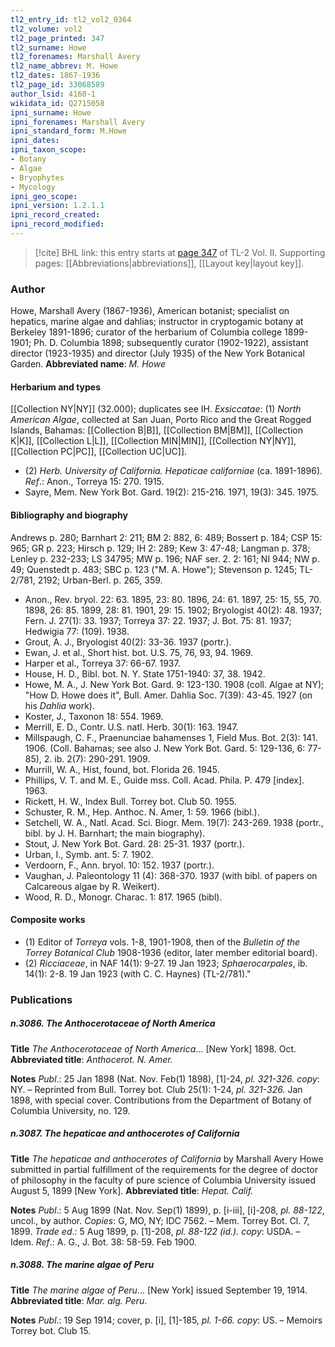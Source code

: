 ```yaml
---
tl2_entry_id: tl2_vol2_0364
tl2_volume: vol2
tl2_page_printed: 347
tl2_surname: Howe
tl2_forenames: Marshall Avery
tl2_name_abbrev: M. Howe
tl2_dates: 1867-1936
tl2_page_id: 33068589
author_lsid: 4160-1
wikidata_id: Q2715058
ipni_surname: Howe
ipni_forenames: Marshall Avery
ipni_standard_form: M.Howe
ipni_dates: 
ipni_taxon_scope: 
- Botany
- Algae
- Bryophytes
- Mycology
ipni_geo_scope: 
ipni_version: 1.2.1.1
ipni_record_created: 
ipni_record_modified:
---
```



> [!cite] BHL link: this entry starts at [page 347](https://www.biodiversitylibrary.org/page/33068589) of TL-2 Vol. II.
> Supporting pages: [[Abbreviations|abbreviations]], [[Layout key|layout key]].

### Author

Howe, Marshall Avery (1867-1936), American botanist; specialist on hepatics, marine algae and dahlias; instructor in cryptogamic botany at Berkeley 1891-1896; curator of the herbarium of Columbia college 1899-1901; Ph. D. Columbia 1898; subsequently curator (1902-1922), assistant director (1923-1935) and director (July 1935) of the New York Botanical Garden. 
**Abbreviated name**: *M. Howe*

#### Herbarium and types

[[Collection NY|NY]] (32.000); duplicates see IH.
*Exsiccatae*: (1) *North American Algae*, collected at San Juan, Porto Rico and the Great Rogged Islands, Bahamas: [[Collection B|B]], [[Collection BM|BM]], [[Collection K|K]], [[Collection L|L]], [[Collection MIN|MIN]], [[Collection NY|NY]], [[Collection PC|PC]], [[Collection UC|UC]].
- (2) *Herb. University of California. Hepaticae californiae* (ca. 1891-1896).
*Ref*.: Anon., Torreya 15: 270. 1915.
- Sayre, Mem. New York Bot. Gard. 19(2): 215-216. 1971, 19(3): 345. 1975.

#### Bibliography and biography

Andrews p. 280; Barnhart 2: 211; BM 2: 882, 6: 489; Bossert p. 184; CSP 15: 965; GR p. 223; Hirsch p. 129; IH 2: 289; Kew 3: 47-48; Langman p. 378; Lenley p. 232-233; LS 34795; MW p. 196; NAF ser. 2. 2: 161; NI 944; NW p. 49; Quenstedt p. 483; SBC p. 123 ("M. A. Howe"); Stevenson p. 1245; TL-2/781, 2192; Urban-Berl. p. 265, 359.
- Anon., Rev. bryol. 22: 63. 1895, 23: 80. 1896, 24: 61. 1897, 25: 15, 55, 70. 1898, 26: 85. 1899, 28: 81. 1901, 29: 15. 1902; Bryologist 40(2): 48. 1937; Fern. J. 27(1): 33. 1937; Torreya 37: 22. 1937; J. Bot. 75: 81. 1937; Hedwigia 77: (109). 1938.
- Grout, A. J., Bryologist 40(2): 33-36. 1937 (portr.).
- Ewan, J. et al., Short hist. bot. U.S. 75, 76, 93, 94. 1969.
- Harper et al., Torreya 37: 66-67. 1937.
- House, H. D., Bibl. bot. N. Y. State 1751-1940: 37, 38. 1942.
- Howe, M. A., J. New York Bot. Gard. 9: 123-130. 1908 (coll. Algae at NY); "How D. Howe does it", Bull. Amer. Dahlia Soc. 7(39): 43-45. 1927 (on his *Dahlia* work).
- Koster, J., Taxonon 18: 554. 1969.
- Merrill, E. D., Contr. U.S. natl. Herb. 30(1): 163. 1947.
- Millspaugh, C. F., Praenunciae bahamenses 1, Field Mus. Bot. 2(3): 141. 1906. (Coll. Bahamas; see also J. New York Bot. Gard. 5: 129-136, 6: 77-85), 2. ib. 2(7): 290-291. 1909.
- Murrill, W. A., Hist, found, bot. Florida 26. 1945.
- Phillips, V. T. and M. E., Guide mss. Coll. Acad. Phila. P. 479 \[index\]. 1963.
- Rickett, H. W., Index Bull. Torrey bot. Club 50. 1955.
- Schuster, R. M., Hep. Anthoc. N. Amer, 1: 59. 1966 (bibl.).
- Setchell, W. A., Natl. Acad. Sci. Biogr. Mem. 19(7): 243-269. 1938 (portr., bibl. by J. H. Barnhart; the main biography).
- Stout, J. New York Bot. Gard. 28: 25-31. 1937 (portr.).
- Urban, I., Symb. ant. 5: 7. 1902.
- Verdoorn, F., Ann. bryol. 10: 152. 1937 (portr.).
- Vaughan, J. Paleontology 11 (4): 368-370. 1937 (with bibl. of papers on Calcareous algae by R. Weikert).
- Wood, R. D., Monogr. Charac. 1: 817. 1965 (bibl).

#### Composite works

- (1) Editor of *Torreya* vols. 1-8, 1901-1908, then of the *Bulletin of the Torrey Botanical Club* 1908-1936 (editor, later member editorial board).
- (2) *Ricciaceae*, in NAF 14(1): 9-27. 19 Jan 1923; *Sphaerocarpales*, ib. 14(1): 2-8. 19 Jan 1923 (with C. C. Haynes) (TL-2/781)."

### Publications

##### n.3086. The Anthocerotaceae of North America

**Title**
*The Anthocerotaceae of North America*... \[New York\] 1898. Oct.
**Abbreviated title**: *Anthocerot. N. Amer.*

**Notes**
*Publ*.: 25 Jan 1898 (Nat. Nov. Feb(1) 1898), \[1\]-24, *pl. 321-326. copy*: NY. – Reprinted from Bull. Torrey bot. Club 25(1): 1-24, *pl. 321-326.* Jan 1898, with special cover. Contributions from the Department of Botany of Columbia University, no. 129.

##### n.3087. The hepaticae and anthocerotes of California

**Title**
*The hepaticae and anthocerotes of California* by Marshall Avery Howe submitted in partial fulfillment of the requirements for the degree of doctor of philosophy in the faculty of pure science of Columbia University issued August 5, 1899 \[New York\].
**Abbreviated title**: *Hepat. Calif.*

**Notes**
*Publ*.: 5 Aug 1899 (Nat. Nov. Sep(1) 1899), p. \[i-iii\], \[i\]-208, *pl. 88-122*, uncol., by author.
*Copies*: G, MO, NY; IDC 7562. – Mem. Torrey Bot. Cl. 7, 1899.
*Trade ed*.: 5 Aug 1899, p. \[1\]-208, *pl. 88-122 (id.). copy*: USDA. – Idem.
*Ref*.: A. G., J. Bot. 38: 58-59. Feb 1900.

##### n.3088. The marine algae of Peru

**Title**
*The marine algae of Peru*... \[New York\] issued September 19, 1914.
**Abbreviated title**: *Mar. alg. Peru*.

**Notes**
*Publ*.: 19 Sep 1914; cover, p. \[i\], \[1\]-185, *pl. 1-66. copy*: US. – Memoirs Torrey bot. Club 15.

